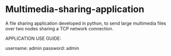 # Multimedia-sharing-application
A file sharing application developed in python, to send large multimedia files over two nodes sharing a TCP network connection.



APPLICATION USE GUIDE:

username:	admin
password:	admin

